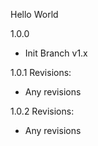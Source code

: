 Hello World

1.0.0
- Init Branch v1.x

1.0.1
Revisions:
- Any revisions

1.0.2
Revisions:
- Any revisions